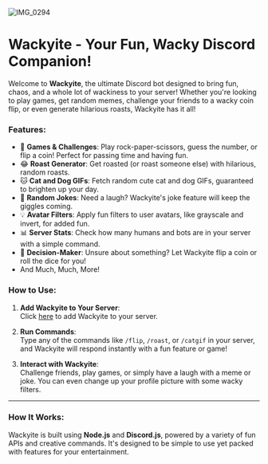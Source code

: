 ![IMG_0294](https://github.com/user-attachments/assets/0601805f-449e-4edc-beda-06dcb346d207)
# Wackyite - Your Fun, Wacky Discord Companion!

Welcome to **Wackyite**, the ultimate Discord bot designed to bring fun, chaos, and a whole lot of wackiness to your server! Whether you're looking to play games, get random memes, challenge your friends to a wacky coin flip, or even generate hilarious roasts, Wackyite has it all!

### Features:
- 🎲 **Games & Challenges**: Play rock-paper-scissors, guess the number, or flip a coin! Perfect for passing time and having fun.
- 😂 **Roast Generator**: Get roasted (or roast someone else) with hilarious, random roasts.
- 🐱 **Cat and Dog GIFs**: Fetch random cute cat and dog GIFs, guaranteed to brighten up your day.
- 🎉 **Random Jokes**: Need a laugh? Wackyite's joke feature will keep the giggles coming.
- 💡 **Avatar Filters**: Apply fun filters to user avatars, like grayscale and invert, for added fun.
- 📊 **Server Stats**: Check how many humans and bots are in your server with a simple command.
- 🔮 **Decision-Maker**: Unsure about something? Let Wackyite flip a coin or roll the dice for you!
- And Much, Much, More!

### How to Use:
1. **Add Wackyite to Your Server**:  
   Click [here](https://discord.com/oauth2/authorize?client_id=1321797169077817356&permissions=8&integration_type=0&scope=bot+applications.commands) to add Wackyite to your server.
   
2. **Run Commands**:  
   Type any of the commands like `/flip`, `/roast`, or `/catgif` in your server, and Wackyite will respond instantly with a fun feature or game!

4. **Interact with Wackyite**:  
   Challenge friends, play games, or simply have a laugh with a meme or joke. You can even change up your profile picture with some wacky filters.

---

### How It Works:
Wackyite is built using **Node.js** and **Discord.js**, powered by a variety of fun APIs and creative commands. It's designed to be simple to use yet packed with features for your entertainment.
